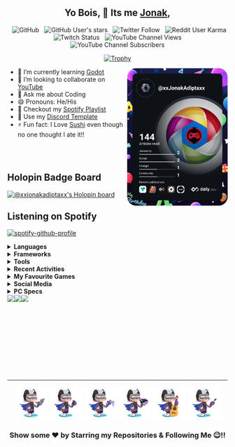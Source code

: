 <div align='center'>

## Yo Bois, 🤘 Its me <a href="https://jonakadiptakalita.vercel.app/" target="_blank">Jonak</a>,

&nbsp; ![GitHub](https://img.shields.io/github/followers/Jonak-Adipta-Kalita?label=Follow%20Me%21%21&style=for-the-badge&logo=Github)
&nbsp; ![GitHub User's stars](https://img.shields.io/github/stars/Jonak-Adipta-Kalita?style=for-the-badge&logo=Github)
&nbsp; ![Twitter Follow](https://img.shields.io/twitter/follow/AdiptaJonak?style=for-the-badge&logo=Twitter)
&nbsp; ![Reddit User Karma](https://img.shields.io/reddit/user-karma/combined/BeastNight_TV?style=for-the-badge&logo=Reddit)
&nbsp; ![Twitch Status](https://img.shields.io/twitch/status/jonakadiptakalita_2596?style=for-the-badge&logo=Twitch)
&nbsp; ![YouTube Channel Views](https://img.shields.io/youtube/channel/views/UC6IPfVhkqfcfBZCko6Q9mnQ?style=for-the-badge&logo=Youtube)
&nbsp; ![YouTube Channel Subscribers](https://img.shields.io/youtube/channel/subscribers/UC6IPfVhkqfcfBZCko6Q9mnQ?style=for-the-badge&logo=Youtube)

[![Trophy](https://github-profile-trophy.vercel.app/?username=Jonak-Adipta-Kalita&theme=juicyfresh&no-frame=true&title=Commit,Stars,Repositories,Followers,Issues,PullRequest)](https://github.com/ryo-ma/github-profile-trophy)

</div>

<a href="https://app.daily.dev/xxJonakAdiptaxx"><img align='right' src="https://github.com/Jonak-Adipta-Kalita/Jonak-Adipta-Kalita/blob/main/images/devcard.svg" width="230" alt="Jonak Adipta Kalita's Dev Card"/></a>

-   🌱 I’m currently learning [Godot](https://godotengine.org/)
-   👯 I’m looking to collaborate on [YouTube](https://www.youtube.com/)
-   💬 Ask me about Coding
-   😄 Pronouns: He/His
-   🎵 Checkout my [Spotify Playlist][spotify_playlist]
-   🎈 Use my [Discord Template][discord_template]
-   ⚡ Fun fact: I Love [Sushi](https://en.wikipedia.org/wiki/Sushi) even though no one thought I ate it!!

<br />
<br />

## Holopin Badge Board

[![@xxjonakadiptaxx's Holopin board](https://holopin.io/api/user/board?user=xxjonakadiptaxx)](https://holopin.io/@xxjonakadiptaxx)

## Listening on Spotify

[![spotify-github-profile](https://spotify-github-profile.vercel.app/api/view?uid=31cypdycu52u6rj3bsfcldmqrlji&cover_image=true&theme=novatorem)](https://spotify-github-profile.vercel.app/api/view?uid=31cypdycu52u6rj3bsfcldmqrlji&redirect=true)

<details>
	<summary><b>Languages</b></summary>
	<br/>
	<ul>
  	    <code><img height="25" src="https://github.com/Jonak-Adipta-Kalita/Jonak-Adipta-Kalita/blob/main/images/languages/python.png?raw=true" alt="python" /></code>
		<code><img height="25" src="https://github.com/Jonak-Adipta-Kalita/Jonak-Adipta-Kalita/blob/main/images/languages/html.png?raw=true" alt="html" /></code>
		<code><img height="25" src="https://github.com/Jonak-Adipta-Kalita/Jonak-Adipta-Kalita/blob/main/images/languages/css.png?raw=true" alt="css" /></code>
		<code><img height="25" src="https://github.com/Jonak-Adipta-Kalita/Jonak-Adipta-Kalita/blob/main/images/languages/javascript.png?raw=true" alt="javascript" /></code>
		<code><img height="25" src="https://github.com/Jonak-Adipta-Kalita/Jonak-Adipta-Kalita/blob/main/images/languages/typescript.png?raw=true" alt="typescript" /></code>
		<code><img height="25" src="https://github.com/Jonak-Adipta-Kalita/Jonak-Adipta-Kalita/blob/main/images/languages/go.png?raw=true" alt="go" /></code>
		<code><img height="25" src="https://github.com/Jonak-Adipta-Kalita/Jonak-Adipta-Kalita/blob/main/images/languages/c.png?raw=true" alt="c" /></code>
		<code><img height="25" src="https://github.com/Jonak-Adipta-Kalita/Jonak-Adipta-Kalita/blob/main/images/languages/c++.png?raw=true" alt="c++" /></code>
	</ul>
</details>

<details>
	<summary><b>Frameworks</b></summary>
	<br/>
	<ul>
		<code><img height="25" width="25" src="https://github.com/Jonak-Adipta-Kalita/Jonak-Adipta-Kalita/blob/main/images/frameworks/django.ico?raw=true" alt="django" /></code>
		<code><img height="25" src="https://github.com/Jonak-Adipta-Kalita/Jonak-Adipta-Kalita/blob/main/images/frameworks/react.png?raw=true" alt="react" /></code>
		<code><img height="25" src="https://github.com/Jonak-Adipta-Kalita/Jonak-Adipta-Kalita/blob/main/images/frameworks/react-native.png?raw=true" alt="react-native" /></code>
		<code><img height="25" width="25" src="https://github.com/Jonak-Adipta-Kalita/Jonak-Adipta-Kalita/blob/main/images/frameworks/next.png?raw=true" alt="next" /></code>
		<code><img height="25" src="https://github.com/Jonak-Adipta-Kalita/Jonak-Adipta-Kalita/blob/main/images/frameworks/bootstrap.png?raw=true" alt="bootstrap" /></code>
		<code><img height="25" width="25" src="https://github.com/Jonak-Adipta-Kalita/Jonak-Adipta-Kalita/blob/main/images/frameworks/tailwind.png?raw=true" alt="tailwind" /></code>
		<code><img height="25" width="25" src="https://github.com/Jonak-Adipta-Kalita/Jonak-Adipta-Kalita/blob/main/images/frameworks/svelte.png?raw=true" alt="svelte" /></code>
		<code><img height="25" width="25" src="https://github.com/Jonak-Adipta-Kalita/Jonak-Adipta-Kalita/blob/main/images/frameworks/opencv.png?raw=true" alt="opencv" /></code>
		<code><img height="25" width="25" src="https://github.com/Jonak-Adipta-Kalita/Jonak-Adipta-Kalita/blob/main/images/frameworks/pygame.png?raw=true" alt="pygame" /></code>
		<code><img height="25" width="25" src="https://github.com/Jonak-Adipta-Kalita/Jonak-Adipta-Kalita/blob/main/images/frameworks/raylib.png?raw=true" alt="raylib" /></code>
		<code><img height="25" width="25" src="https://github.com/Jonak-Adipta-Kalita/Jonak-Adipta-Kalita/blob/main/images/frameworks/sdl.png?raw=true" alt="sdl" /></code>
		<br />
		<code><img height="25" width="25" src="https://github.com/Jonak-Adipta-Kalita/Jonak-Adipta-Kalita/blob/main/images/frameworks/arcade.png?raw=true" alt="arcade" /></code>
		<code><img height="25" width="25" src="https://github.com/Jonak-Adipta-Kalita/Jonak-Adipta-Kalita/blob/main/images/frameworks/ursina.png?raw=true" alt="ursina" /></code>
		<code><img height="25" width="25" src="https://github.com/Jonak-Adipta-Kalita/Jonak-Adipta-Kalita/blob/main/images/frameworks/panda3d.png?raw=true" alt="panda3d" /></code>
		<code><img height="25" width="25" src="https://github.com/Jonak-Adipta-Kalita/Jonak-Adipta-Kalita/blob/main/images/frameworks/electron.png?raw=true" alt="electron" /></code>
	</ul>
</details>

<details>
	<summary><b>Tools</b></summary>
	<br/>
	<ul>
		<code><img height="25" width="25" src="https://github.com/Jonak-Adipta-Kalita/Jonak-Adipta-Kalita/blob/main/images/tools/photoshop.png?raw=true" alt="adobe-photoshop" /></code>
		<code><img height="25" src="https://github.com/Jonak-Adipta-Kalita/Jonak-Adipta-Kalita/blob/main/images/tools/terminal.png?raw=true" alt="terminal" /></code>
		<code><img height="25" src="https://github.com/Jonak-Adipta-Kalita/Jonak-Adipta-Kalita/blob/main/images/tools/visual-studio-code.png?raw=true" alt="vscode" /></code>
		<code><img height="25" width="25" src="https://github.com/Jonak-Adipta-Kalita/Jonak-Adipta-Kalita/blob/main/images/tools/pycharm.png?raw=true" alt="pycharm" /></code>
		<code><img height="25" width="25" src="https://github.com/Jonak-Adipta-Kalita/Jonak-Adipta-Kalita/blob/main/images/tools/webstorm.png?raw=true" alt="webstorm" /></code>
		<code><img height="25" width="25" src="https://github.com/Jonak-Adipta-Kalita/Jonak-Adipta-Kalita/blob/main/images/tools/goland.png?raw=true" alt="goland" /></code>
		<code><img height="25" width="25" src="https://github.com/Jonak-Adipta-Kalita/Jonak-Adipta-Kalita/blob/main/images/tools/heroku.ico?raw=true" alt="heroku" /></code>
		<code><img height="25" src="https://github.com/Jonak-Adipta-Kalita/Jonak-Adipta-Kalita/blob/main/images/tools/git.ico?raw=true" alt="git" /></code>
		<code><img height="25" width="25" src="https://github.com/Jonak-Adipta-Kalita/Jonak-Adipta-Kalita/blob/main/images/tools/font-awesome.ico?raw=true" alt="font-awesome" /></code>
		<code><img height="25" width="25" src="https://github.com/Jonak-Adipta-Kalita/Jonak-Adipta-Kalita/blob/main/images/tools/netlify.png?raw=true" alt="netlify" /></code>
		<code><img height="25" width="25" src="https://github.com/Jonak-Adipta-Kalita/Jonak-Adipta-Kalita/blob/main/images/tools/firebase.ico?raw=true" alt="firebase" /></code>
		<br />
		<code><img height="25" width="25" src="https://github.com/Jonak-Adipta-Kalita/Jonak-Adipta-Kalita/blob/main/images/tools/audacity.png?raw=true" alt="audacity" /></code>
		<code><img height="25" width="25" src="https://github.com/Jonak-Adipta-Kalita/Jonak-Adipta-Kalita/blob/main/images/tools/node-js.png?raw=true" alt="node-js" /></code>
		<code><img height="25" width="25" src="https://github.com/Jonak-Adipta-Kalita/Jonak-Adipta-Kalita/blob/main/images/tools/postman.png?raw=true" alt="postman" /></code>
		<code><img height="25" width="25" src="https://github.com/Jonak-Adipta-Kalita/Jonak-Adipta-Kalita/blob/main/images/tools/snyk.png?raw=true" alt="snyk" /></code>
		<code><img height="25" width="25" src="https://github.com/Jonak-Adipta-Kalita/Jonak-Adipta-Kalita/blob/main/images/tools/blender.png?raw=true" alt="blender" /></code>
		<code><img height="25" width="25" src="https://github.com/Jonak-Adipta-Kalita/Jonak-Adipta-Kalita/blob/main/images/tools/obs.png?raw=true" alt="obs" /></code>
		<code><img height="25" width="25" src="https://github.com/Jonak-Adipta-Kalita/Jonak-Adipta-Kalita/blob/main/images/tools/canva.png?raw=true" alt="canva" /></code>
		<code><img height="25" width="25" src="https://github.com/Jonak-Adipta-Kalita/Jonak-Adipta-Kalita/blob/main/images/tools/expo.png?raw=true" alt="expo" /></code>
		<code><img height="25" width="25" src="https://github.com/Jonak-Adipta-Kalita/Jonak-Adipta-Kalita/blob/main/images/tools/openshot.png?raw=true" alt="openshot" /></code>
		<code><img height="25" width="25" src="https://github.com/Jonak-Adipta-Kalita/Jonak-Adipta-Kalita/blob/main/images/tools/arduino.png?raw=true" alt="arduino" /></code>
		<code><img height="25" width="25" src="https://github.com/Jonak-Adipta-Kalita/Jonak-Adipta-Kalita/blob/main/images/tools/rapid-api.png?raw=true" alt="rapid-api" /></code>
		<br />
		<code><img height="25" width="25" src="https://github.com/Jonak-Adipta-Kalita/Jonak-Adipta-Kalita/blob/main/images/tools/sheilds-io.png?raw=true" alt="sheilds.io" /></code>
		<code><img height="25" width="25" src="https://github.com/Jonak-Adipta-Kalita/Jonak-Adipta-Kalita/blob/main/images/tools/codepen.png?raw=true" alt="codepen" /></code>
		<code><img height="25" width="25" src="https://github.com/Jonak-Adipta-Kalita/Jonak-Adipta-Kalita/blob/main/images/tools/replit.png?raw=true" alt="replit" /></code>
		<code><img height="25" width="25" src="https://github.com/Jonak-Adipta-Kalita/Jonak-Adipta-Kalita/blob/main/images/tools/recoil.png?raw=true" alt="recoil" /></code>
		<code><img height="25" width="25" src="https://github.com/Jonak-Adipta-Kalita/Jonak-Adipta-Kalita/blob/main/images/tools/redux.png?raw=true" alt="redux" /></code>
		<code><img height="25" width="25" src="https://github.com/Jonak-Adipta-Kalita/Jonak-Adipta-Kalita/blob/main/images/tools/vercel.png?raw=true" alt="vercel" /></code>
	</ul>
</details>

<details>
	<summary><b>Recent Activities</b></summary>
	<!--START_SECTION:activity-->

1. ❗️ Opened issue [#88](https://github.com/skx/monkey/issues/88) in [skx/monkey](https://github.com/skx/monkey)
2. 🗣 Commented on [#87](https://github.com/skx/monkey/issues/87) in [skx/monkey](https://github.com/skx/monkey)
3. 🗣 Commented on [#87](https://github.com/skx/monkey/issues/87) in [skx/monkey](https://github.com/skx/monkey)
4. ❗️ Opened issue [#87](https://github.com/skx/monkey/issues/87) in [skx/monkey](https://github.com/skx/monkey)
5. 🎉 Merged PR [#659](https://github.com/Jonak-Adipta-Kalita/JAK-Mobile-App/pull/659) in [Jonak-Adipta-Kalita/JAK-Mobile-App](https://github.com/Jonak-Adipta-Kalita/JAK-Mobile-App)

    <!--END_SECTION:activity-->
    </details>

<details>
	<summary><b>My Favourite Games</b></summary>
	<br />
	<ul>
		<code><img height="25" width="25" src="https://github.com/Jonak-Adipta-Kalita/Jonak-Adipta-Kalita/blob/main/images/fav-games/brawl-stars.png?raw=true" alt="brawl-stars" /></code>
		<code><img height="25" width="25" src="https://github.com/Jonak-Adipta-Kalita/Jonak-Adipta-Kalita/blob/main/images/fav-games/minecraft.png?raw=true" alt="minecraft" /></code>
		<code><img height="25" width="25" src="https://github.com/Jonak-Adipta-Kalita/Jonak-Adipta-Kalita/blob/main/images/fav-games/pokemon-go.png?raw=true" alt="pokemon-go" /></code>
		<code><img height="25" width="25" src="https://github.com/Jonak-Adipta-Kalita/Jonak-Adipta-Kalita/blob/main/images/fav-games/among-us.png?raw=true" alt="among-us" /></code>
		<code><img height="25" width="25" src="https://github.com/Jonak-Adipta-Kalita/Jonak-Adipta-Kalita/blob/main/images/fav-games/krunker-io.png?raw=true" alt="krunker.io" /></code>
		<code><img height="25" width="25" src="https://github.com/Jonak-Adipta-Kalita/Jonak-Adipta-Kalita/blob/main/images/fav-games/human-fall-flat.png?raw=true" alt="human-fall-flat" /></code>
		<code><img height="25" width="25" src="https://github.com/Jonak-Adipta-Kalita/Jonak-Adipta-Kalita/blob/main/images/fav-games/re-run.png?raw=true" alt="re-run" /></code>
		<code><img height="25" width="25" src="https://github.com/Jonak-Adipta-Kalita/Jonak-Adipta-Kalita/blob/main/images/fav-games/jelly-drift.png?raw=true" alt="jelly-drift" /></code>
		<code><img height="25" width="25" src="https://github.com/Jonak-Adipta-Kalita/Jonak-Adipta-Kalita/blob/main/images/fav-games/one-hand-clapping.png?raw=true" alt="one-hand-clapping" /></code>
		<code><img height="25" width="25" src="https://github.com/Jonak-Adipta-Kalita/Jonak-Adipta-Kalita/blob/main/images/fav-games/cod-modern-warfar-3.png?raw=true" alt="cod-modern-warfar-3" /></code>
		<br />
		<code><img height="25" src="https://github.com/Jonak-Adipta-Kalita/Jonak-Adipta-Kalita/blob/main/images/fav-games/most-wanted-2005.png?raw=true" alt="most-wanted-2005" /></code>
		<code><img height="25" src="https://github.com/Jonak-Adipta-Kalita/Jonak-Adipta-Kalita/blob/main/images/fav-games/most-wanted-2012.png?raw=true" alt="most-wanted-2012" /></code>
	</ul>
</details>

<details>
	<summary><b>Social Media</b></summary>
	<br />
	<ul>
		<a href="https://github.com/Jonak-Adipta-Kalita"><code><img height="25" width="25" src="https://github.com/Jonak-Adipta-Kalita/Jonak-Adipta-Kalita/blob/main/images/social_media/github.png?raw=true" alt="github" /></code></a>
		<a href="https://open.spotify.com/user/31cypdycu52u6rj3bsfcldmqrlji"><code><img height="25" width="25" src="https://github.com/Jonak-Adipta-Kalita/Jonak-Adipta-Kalita/blob/main/images/social_media/spotify.png?raw=true" alt="spotify" /></code></a>
		<a href="https://www.youtube.com/channel/UC6IPfVhkqfcfBZCko6Q9mnQ"><code><img height="25" width="25" src="https://github.com/Jonak-Adipta-Kalita/Jonak-Adipta-Kalita/blob/main/images/social_media/youtube.png?raw=true" alt="youtube" /></code></a>
		<a href="https://discord.gg/S3UfGkW"><code><img height="25" width="25" src="https://github.com/Jonak-Adipta-Kalita/Jonak-Adipta-Kalita/blob/main/images/social_media/discord.png?raw=true" alt="discord" /></code></a>
		<a href="https://www.instagram.com/xxjonakadiptaxx/?hl=en"><code><img height="25" width="25" src="https://github.com/Jonak-Adipta-Kalita/Jonak-Adipta-Kalita/blob/main/images/social_media/instagram.png?raw=true" alt="instagram" /></code></a>
		<a href="https://twitter.com/AdiptaJonak"><code><img height="25" width="25" src="https://github.com/Jonak-Adipta-Kalita/Jonak-Adipta-Kalita/blob/main/images/social_media/twitter.png?raw=true" alt="twitter" /></code></a>
		<a href="https://www.twitch.tv/jonakadiptakalita_2596"><code><img height="25" width="25" src="https://github.com/Jonak-Adipta-Kalita/Jonak-Adipta-Kalita/blob/main/images/social_media/twitch.png?raw=true" alt="twitch" /></code></a>
		<a href="https://www.reddit.com/user/BeastNight_TV/"><code><img height="25" width="25" src="https://github.com/Jonak-Adipta-Kalita/Jonak-Adipta-Kalita/blob/main/images/social_media/reddit.png?raw=true" alt="reddit" /></code></a>
		<a href="https://steamcommunity.com/profiles/76561199052472963/"><code><img height="25" width="25" src="https://github.com/Jonak-Adipta-Kalita/Jonak-Adipta-Kalita/blob/main/images/social_media/steam.png?raw=true" alt="steam" /></code></a>
	</ul>
</details>

<details>
	<summary><b>PC Specs</b></summary>
	<br/>
	<ul>
		<li><b>PC: </b>Laptop</li>
		<li><b>OS: </b>Windows 10 Pro</li>
		<li><b>Processor: </b>Intel Core i3 5th Generation</li>
		<li><b>RAM: </b>8GB</li>
	</ul>
</details>

<div align='center'>
	<div style="display: flex;">
		<img height="180em" src="https://github-readme-stats.vercel.app/api?username=Jonak-Adipta-Kalita&show_icons=true&hide_border=true&theme=cobalt&count_private=true" />
		<img height="180em" src="https://github-readme-stats.vercel.app/api/top-langs/?username=Jonak-Adipta-Kalita&layout=compact&theme=cobalt&show_icons=true&hide_border=true&langs_count=14" />
		<img height="180em" src="http://github-readme-streak-stats.herokuapp.com?user=Jonak-Adipta-Kalita&theme=cobalt&hide_border=true" />
	</div>
</div>

<hr/>

<div align="center">

<img height="75" width="75" src="https://github.com/Jonak-Adipta-Kalita/Jonak-Adipta-Kalita/blob/main/images/octocat/laptop.png?raw=true" alt="laptop" />
<img height="75" width="75" src="https://github.com/Jonak-Adipta-Kalita/Jonak-Adipta-Kalita/blob/main/images/octocat/mobile.png?raw=true" alt="mobile" />
<img height="75" width="75" src="https://github.com/Jonak-Adipta-Kalita/Jonak-Adipta-Kalita/blob/main/images/octocat/gaming.png?raw=true" alt="gaming" />
<img height="75" width="75" src="https://github.com/Jonak-Adipta-Kalita/Jonak-Adipta-Kalita/blob/main/images/octocat/books.png?raw=true" alt="books" />
<img height="75" width="75" src="https://github.com/Jonak-Adipta-Kalita/Jonak-Adipta-Kalita/blob/main/images/octocat/guitar.png?raw=true" alt="guitar" />
<img height="75" width="75" src="https://github.com/Jonak-Adipta-Kalita/Jonak-Adipta-Kalita/blob/main/images/octocat/painting.png?raw=true" alt="painting" />

### Show some ❤️ by Starring my Repositories & Following Me 😉!!

</div>

[website]: https://jonakadiptakalita.tk/
[api]: https://api.jonakadiptakalita.tk/
[vscode_extension]: https://marketplace.visualstudio.com/items?itemName=JAKVSCodeExtension.jak-vscode-extension
[spotify_playlist]: https://open.spotify.com/playlist/2ELGMEL5ZkEvsScjmWNfo5?si=2adee71194994230
[discord_template]: https://discord.new/3xd7Cj7um9Az
[discord_bot]: https://discord-bot.jonakadiptakalita.tk/
[reddit_community]: https://www.reddit.com/r/BeastNight_TV/
